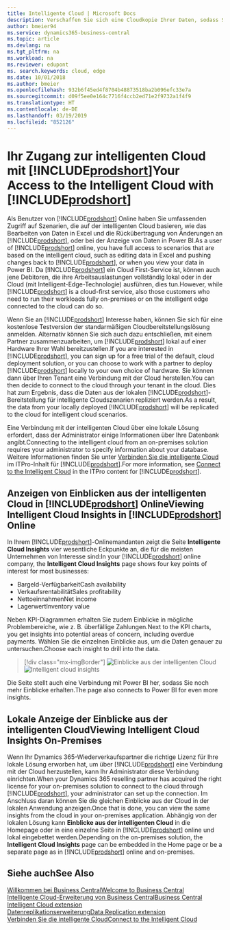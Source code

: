 ```yaml
---
title: Intelligente Cloud | Microsoft Docs
description: Verschaffen Sie sich eine Cloudkopie Ihrer Daten, sodass Sie mit der intelligenten Cloud verbunden sind.
author: bmeier94
ms.service: dynamics365-business-central
ms.topic: article
ms.devlang: na
ms.tgt_pltfrm: na
ms.workload: na
ms.reviewer: edupont
ms. search.keywords: cloud, edge
ms.date: 10/01/2018
ms.author: bmeier
ms.openlocfilehash: 932b6f45ed4f8704b48873518ba2b096efc33e7a
ms.sourcegitcommit: d09f5ee0e164c7716f4ccb2ed71e2f9732a1f4f9
ms.translationtype: HT
ms.contentlocale: de-DE
ms.lasthandoff: 03/19/2019
ms.locfileid: "852126"
---
```

# <a name="your-access-to-the-intelligent-cloud-with-includeprodshortincludesprodshortmd"></a><span data-ttu-id="1645c-103">Ihr Zugang zur intelligenten Cloud mit [!INCLUDE[prodshort](includes/prodshort.md)]</span><span class="sxs-lookup"><span data-stu-id="1645c-103">Your Access to the Intelligent Cloud with [!INCLUDE[prodshort](includes/prodshort.md)]</span></span>

<span data-ttu-id="1645c-104">Als Benutzer von [!INCLUDE[prodshort](includes/prodshort.md)] Online haben Sie umfassenden Zugriff auf Szenarien, die auf der intelligenten Cloud basieren, wie das Bearbeiten von Daten in Excel und die Rückübertragung von Änderungen an [!INCLUDE[prodshort](includes/prodshort.md)], oder bei der Anzeige von Daten in Power BI.</span><span class="sxs-lookup"><span data-stu-id="1645c-104">As a user of [!INCLUDE[prodshort](includes/prodshort.md)] online, you have full access to scenarios that are based on the intelligent cloud, such as editing data in Excel and pushing changes back to [!INCLUDE[prodshort](includes/prodshort.md)], or when you view your data in Power BI.</span></span> <span data-ttu-id="1645c-105">Da [!INCLUDE[prodshort](includes/prodshort.md)] ein Cloud First-Service ist, können auch jene Debitoren, die ihre Arbeitsauslastungen vollständig lokal oder in der Cloud (mit Intelligent-Edge-Technologie) ausführen, dies tun.</span><span class="sxs-lookup"><span data-stu-id="1645c-105">However, while [!INCLUDE[prodshort](includes/prodshort.md)] is a cloud-first service, also those customers who need to run their workloads fully on-premises or on the intelligent edge connected to the cloud can do so.</span></span>  

<span data-ttu-id="1645c-106">Wenn Sie an [!INCLUDE[prodshort](includes/prodshort.md)] Interesse haben, können Sie sich für eine kostenlose Testversion der standarmäßigen Cloudbereitstellungslösung anmelden. Alternativ können Sie sich auch dazu entschließen, mit einem Partner zusammenzuarbeiten, um [!INCLUDE[prodshort](includes/prodshort.md)] lokal auf einer Hardware Ihrer Wahl bereitzustellen.</span><span class="sxs-lookup"><span data-stu-id="1645c-106">If you are interested in [!INCLUDE[prodshort](includes/prodshort.md)], you can sign up for a free trial of the default, cloud deployment solution, or you can choose to work with a partner to deploy [!INCLUDE[prodshort](includes/prodshort.md)] locally to your own choice of hardware.</span></span> <span data-ttu-id="1645c-107">Sie können dann über Ihren Tenant eine Verbindung mit der Cloud herstellen.</span><span class="sxs-lookup"><span data-stu-id="1645c-107">You can then decide to connect to the cloud through your tenant in the cloud.</span></span> <span data-ttu-id="1645c-108">Dies hat zum Ergebnis, dass die Daten aus der lokalen [!INCLUDE[prodshort](includes/prodshort.md)]-Bereitstellung für intelligente Cloudszenarien repliziert werden.</span><span class="sxs-lookup"><span data-stu-id="1645c-108">As a result, the data from your locally deployed [!INCLUDE[prodshort](includes/prodshort.md)] will be replicated to the cloud for intelligent cloud scenarios.</span></span>  

<span data-ttu-id="1645c-109">Eine Verbindung mit der intelligenten Cloud über eine lokale Lösung erfordert, dass der Administrator einige Informationen über Ihre Datenbank angibt.</span><span class="sxs-lookup"><span data-stu-id="1645c-109">Connecting to the intelligent cloud from an on-premises solution requires your administrator to specify information about your database.</span></span> <span data-ttu-id="1645c-110">Weitere Informationen finden Sie unter [Verbinden Sie die intelligente Cloud](/dynamics365/business-central/dev-itpro/administration/about-intelligent-edge) im ITPro-Inhalt für [!INCLUDE[prodshort](includes/prodshort.md)].</span><span class="sxs-lookup"><span data-stu-id="1645c-110">For more information, see [Connect to the Intelligent Cloud](/dynamics365/business-central/dev-itpro/administration/about-intelligent-edge) in the ITPro content for [!INCLUDE[prodshort](includes/prodshort.md)].</span></span>  

## <a name="viewing-intelligent-cloud-insights-in-includeprodshortincludesprodshortmd-online"></a><span data-ttu-id="1645c-111">Anzeigen von Einblicken aus der intelligenten Cloud in [!INCLUDE[prodshort](includes/prodshort.md)] Online</span><span class="sxs-lookup"><span data-stu-id="1645c-111">Viewing Intelligent Cloud Insights in [!INCLUDE[prodshort](includes/prodshort.md)] Online</span></span>

<span data-ttu-id="1645c-112">In Ihrem [!INCLUDE[prodshort](includes/prodshort.md)]-Onlinemandanten zeigt die Seite **Intelligente Cloud Insights** vier wesentliche Eckpunkte an, die für die meisten Unternehmen von Interesse sind:</span><span class="sxs-lookup"><span data-stu-id="1645c-112">In your [!INCLUDE[prodshort](includes/prodshort.md)] online company, the **Intelligent Cloud Insights** page shows four key points of interest for most businesses:</span></span>

- <span data-ttu-id="1645c-113">Bargeld-Verfügbarkeit</span><span class="sxs-lookup"><span data-stu-id="1645c-113">Cash availability</span></span>
- <span data-ttu-id="1645c-114">Verkaufsrentabilität</span><span class="sxs-lookup"><span data-stu-id="1645c-114">Sales profitability</span></span>
- <span data-ttu-id="1645c-115">Nettoeinnahmen</span><span class="sxs-lookup"><span data-stu-id="1645c-115">Net income</span></span>
- <span data-ttu-id="1645c-116">Lagerwert</span><span class="sxs-lookup"><span data-stu-id="1645c-116">Inventory value</span></span>

<span data-ttu-id="1645c-117">Neben KPI-Diagrammen erhalten Sie zudem Einblicke in mögliche Problembereiche, wie z. B. überfällige Zahlungen.</span><span class="sxs-lookup"><span data-stu-id="1645c-117">Next to the KPI charts, you get insights into potential areas of concern, including overdue payments.</span></span> <span data-ttu-id="1645c-118">Wählen Sie die einzelnen Einblicke aus, um die Daten genauer zu untersuchen.</span><span class="sxs-lookup"><span data-stu-id="1645c-118">Choose each insight to drill into the data.</span></span>  

> [!div class="mx-imgBorder"]
> <span data-ttu-id="1645c-119">![Einblicke aus der intelligenten Cloud](media/across-intelligent-cloud/intelligentcloudinsights.png "Zeigt die Seite „Einblicke aus der intelligenten Cloud“ in Business Central an")</span><span class="sxs-lookup"><span data-stu-id="1645c-119">![Intelligent cloud insights](media/across-intelligent-cloud/intelligentcloudinsights.png "Shows the intelligent Cloud Insights page in Business Central")</span></span>

<span data-ttu-id="1645c-120">Die Seite stellt auch eine Verbindung mit Power BI her, sodass Sie noch mehr Einblicke erhalten.</span><span class="sxs-lookup"><span data-stu-id="1645c-120">The page also connects to Power BI for even more insights.</span></span>

## <a name="viewing-intelligent-cloud-insights-on-premises"></a><span data-ttu-id="1645c-121">Lokale Anzeige der Einblicke aus der intelligenten Cloud</span><span class="sxs-lookup"><span data-stu-id="1645c-121">Viewing Intelligent Cloud Insights On-Premises</span></span>

<span data-ttu-id="1645c-122">Wenn Ihr Dynamics 365-Wiederverkaufspartner die richtige Lizenz für Ihre lokale Lösung erworben hat, um über [!INCLUDE[prodshort](includes/prodshort.md)] eine Verbindung mit der Cloud herzustellen, kann Ihr Administrator diese Verbindung einrichten.</span><span class="sxs-lookup"><span data-stu-id="1645c-122">When your Dynamics 365 reselling partner has acquired the right license for your on-premises solution to connect to the cloud through [!INCLUDE[prodshort](includes/prodshort.md)], your administrator can set up the connection.</span></span> <span data-ttu-id="1645c-123">Im Anschluss daran können Sie die gleichen Einblicke aus der Cloud in der lokalen Anwendung anzeigen.</span><span class="sxs-lookup"><span data-stu-id="1645c-123">Once that is done, you can view the same insights from the cloud in your on-premises application.</span></span> <span data-ttu-id="1645c-124">Abhängig von der lokalen Lösung kann **Einblicke aus der intelligenten Cloud** in die Homepage oder in eine einzelne Seite in [!INCLUDE[prodshort](includes/prodshort.md)] online und lokal eingebettet werden.</span><span class="sxs-lookup"><span data-stu-id="1645c-124">Depending on the on-premises solution, the **Intelligent Cloud Insights** page can be embedded in the Home page or be a separate page as in [!INCLUDE[prodshort](includes/prodshort.md)] online and on-premises.</span></span>  

## <a name="see-also"></a><span data-ttu-id="1645c-125">Siehe auch</span><span class="sxs-lookup"><span data-stu-id="1645c-125">See Also</span></span>

[<span data-ttu-id="1645c-126">Willkommen bei Business Central</span><span class="sxs-lookup"><span data-stu-id="1645c-126">Welcome to Business Central</span></span>](index.md)  
[<span data-ttu-id="1645c-127">Intelligente Cloud-Erweiterung von Business Central</span><span class="sxs-lookup"><span data-stu-id="1645c-127">Business Central Intelligent Cloud extension</span></span>](ui-extensions-intelligent-cloud.md)  
[<span data-ttu-id="1645c-128">Datenreplikationserweiterung</span><span class="sxs-lookup"><span data-stu-id="1645c-128">Data Replication extension</span></span>](ui-extensions-data-replication.md)  
[<span data-ttu-id="1645c-129">Verbinden Sie die intelligente Cloud</span><span class="sxs-lookup"><span data-stu-id="1645c-129">Connect to the Intelligent Cloud</span></span>](/dynamics365/business-central/dev-itpro/administration/about-intelligent-edge)  
